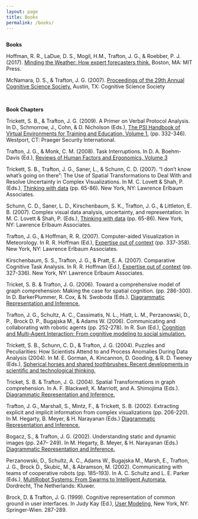 ```yaml
---
layout: page
title: Books
permalink: /books/
---
```


<div class="page" title="Page 1">
<div class="layoutArea">
<div class="column">
<p><b>Books</b></p>
<p>Hoffman, R. R., LaDue, D. S., Mogil, H.M., Trafton, J. G., &amp; Roebber, P. J. (2017). <a href="https://www.amazon.com/Minding-Weather-Expert-Forecasters-Think-ebook/dp/B074NW48G3" target="_blank">Minding the Weather: How expert forecasters think.</a> Boston, MA: MIT Press. </p>
<p>McNamara, D. S., &amp; Trafton, J. G. (2007). <a href="https://www.amazon.com/Cogsci-2007-Proceedings-Conference-Cognitive/dp/097683183X" target="_blank">Proceedings of the 29th Annual Cognitive Science Society.</a> Austin, TX: Cognitive Science Society</p>
<br>
<p><b>Book Chapters</b></p>
<p>Trickett, S. B., &amp; Trafton, J. G. (2009). A Primer on Verbal Protocol Analysis. In D., Schmorrow, J., Cohn, &amp; D. Nicholson (Eds.), <a href="https://www.amazon.com/Handbook-Virtual-Environments-Training-Education/dp/0313351651" target="_blank">The PSI Handbook of Virtual Environments for Training and Education, Volume 1.</a> (pp. 332-346). Westport, CT: Praeger Security International.</p>
<p>Trafton, J. G., &amp; Monk, C. M. (2008). Task Interruptions. In D. A. Boehm-Davis (Ed.), <a href="https://journals.sagepub.com/toc/rev/3/1" target="_blank">Reviews of Human Factors and Ergonomics, Volume 3</a></p>
<p>Trickett, S. B., Trafton, J. G., Saner, L., &amp; Schunn, C. D. (2007). &ldquo;I don&rsquo;t know what&rsquo;s going on there&rdquo;: The Use of Spatial Transformations to Deal With and Resolve Uncertainty in Complex Visualizations. In M. C. Lovett &amp; Shah, P. (Eds.), <a href="https://www.amazon.com/Thinking-Carnegie-Mellon-Symposia-Cognition/dp/0805854223" target="_blank">Thinking with data</a> (pp. 65-86). New York, NY: Lawrence Erlbaum Associates.</p>
<p>Schunn, C. D., Saner, L. D., Kirschenbaum, S. K., Trafton, J. G., &amp; Littleton, E. B. (2007). Complex visual data analysis, uncertainty, and representation. In M. C. Lovett &amp; Shah, P. (Eds.), <a href="https://www.amazon.com/Thinking-Carnegie-Mellon-Symposia-Cognition/dp/0805854223" target="_blank">Thinking with data</a> (pp. 65-86). New York, NY: Lawrence Erlbaum Associates.</p>
<p>Trafton, J. G., &amp; Hoffman, R. R. (2007). Computer-aided Visualization in Meteorology. In R. R. Hoffman (Ed.), <a href="https://www.amazon.com/Expertise-Out-Context-International-Naturalistic/dp/0805855106" target="_blank">Expertise out of context</a> (pp. 337-358). New York, NY: Lawrence Erlbaum Associates.</p>
<p>Kirschenbaum, S. S., Trafton, J. G., &amp; Pratt, E. A. (2007). Comparative Cognitive Task Analysis. In R. R. Hoffman (Ed.), <a href="https://www.amazon.com/Expertise-Out-Context-International-Naturalistic/dp/0805855106" target="_blank">Expertise out of context</a> (pp. 327-336). New York, NY: Lawrence Erlbaum Associates.</p>
<p>Tricket, S. B. &amp; Trafton, J. G. (2006). Toward a comprehensive model of graph comprehension: Making the case for spatial cognition. (pp. 286-300). In D. BarkerPlummer, R. Cox, &amp; N. Swoboda (Eds.). <a href="https://www.springer.com/us/book/9783540356233" target="_blank">Diagrammatic Representation and Inference.</a></p>
<p>Trafton, J. G., Schultz, A. C., Cassimatis, N. L., Hiatt, L. M., Perzanowski, D., P., Brock D. P., Bugajska M., &amp; Adams W. (2006). Communicating and collaborating with robotic agents (pp. 252-278). In R. Sun (Ed.), <a href="https://www.amazon.com/Cognition-Multi-Agent-Interaction-Cognitive-Simulation/dp/0521839645" target="_blank">Cognition and Multi-Agent Interaction: From cognitive modeling to social simulation.</a></p>
<p>Trickett, S. B., Schunn, C. D., &amp; Trafton, J. G. (2004). Puzzles and Peculiarities: How Scientists Attend to and Process Anomalies During Data Analysis (2004). In M. E. Gorman, A. Kincannon, D. Gooding, &amp; R. D. Tweney (Eds.), <a href="https://dl.acm.org/citation.cfm?id=738700&preflayout=flat" target="_blank">Spherical horses and shared toothbrushes: Recent developments in scientific and technological thinking.</a></p>
<p>Tricket, S. B. &amp; Trafton, J. G. (2004). Spatial Transformations in graph comprehension. In A. F. Blackwell, K. Marriott, and A. Shimojima (Eds.). <a href="https://link.springer.com/book/10.1007/b95854" target="_blank">Diagrammatic Representation and Inference.</a></p>
<p>Trafton, J. G., Marshall, S., Mintz, F., &amp; Trickett, S. B. (2002). Extracting explicit and implicit information from complex visualizations (pp. 206-220). In M. Hegarty, B. Meyer, &amp; H. Narayanan (Eds.) <a href="https://www.springer.com/us/book/9783540435617" target="_blank">Diagrammatic Representation and Inference.</a></p>
<p>Bogacz, S., &amp; Trafton, J. G. (2002). Understanding static and dynamic images (pp. 247&ndash; 249). In M. Hegarty, B. Meyer, &amp; H. Narayanan (Eds.) <a href="https://www.springer.com/us/book/9783540435617" target="_blank">Diagrammatic Representation and Inference.</a></p>
<p>Perzanowski, D., Schultz, A. C., Adams W., Bugajska M., Marsh, E., Trafton, J. G., Brock D., Skubic, M., &amp; Abramson, M. (2002). Communicating with teams of cooperative robots (pp. 185&ndash;193). In A. C. Schultz and L. E. Parker (Eds.), <a href="https://www.springer.com/us/book/9781402006791" target="_blank">MultiRobot Systems: From Swarms to Intelligent Automata</a>, Dordrecht, The Netherlands: Kluwer.</p>
<p>Brock, D. &amp; Trafton, J. G. (1999). Cognitive representation of common ground in user interfaces. In Judy Kay (Ed.), <a href="https://www.amazon.com/UM99-User-Modeling-Proceedings-International/dp/3211831517" target="_blank">User Modeling</a>, New York, NY: Springer-Wien. 287-289.</p>
</div>
</div>
</div>
